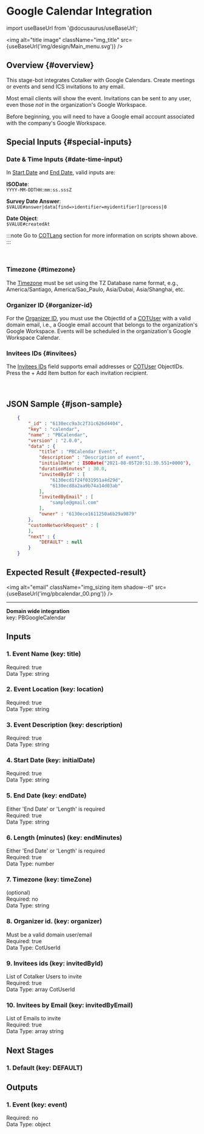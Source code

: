 # Google Calendar Integration  
import useBaseUrl from '@docusaurus/useBaseUrl';

<img alt="title image" className="img_title" src={useBaseUrl('img/design/Main_menu.svg')} />
<br/>

## Overview {#overview}

This stage-bot integrates Cotalker with Google Calendars. Create meetings or events and send ICS invitations to any email. 

Most email clients will show the event. Invitations can be sent to any user, even those _not_ in the organization's Google Workspace.

Before beginning, you will need to have a Google email account associated with the company's Google Workspace.

## Special Inputs {#special-inputs}

<div className="alert alert--secondary">

### Date & Time Inputs {#date-time-input}
In [Start Date](#4-start-date-key-initialdate) and [End Date](#5-end-date-key-enddate), valid inputs are:

<div className="padding-left--lg">

**ISODate**: <br/>
`YYYY-MM-DDTHH:mm:ss.sssZ`

**Survey Date Answer**:<br/>
`$VALUE#answer|data[find=>identifier=myidentifier]|process|0`

**Date Object**:<br/>
`$VALUE#createdAt`

:::note
Go to [COTLang](/docs/documentation/automation/admin_cotlang) section for more information on scripts shown above.
:::

</div>
<br/>

### Timezone {#timezone}
The [Timezone](#7-timezone-key-timezone) must be set using the TZ Database name format, e.g., America/Santiago, America/Sao_Paulo, Asia/Dubai, Asia/Shanghai, etc.

### Organizer ID {#organizer-id}
For the [Organizer ID](#8-organizer-id-key-organizer), you must use the ObjectId of a [COTUser](docs/documentation/models/users/model_users) with a valid domain email, i.e., a Google email account that belongs to the organization's Google Workspace. Events will be scheduled in the organization's Google Workspace Calendar.

### Invitees IDs {#invitees}
The [Invitees IDs](#9-invitees-ids-key-invitedbyid) field supports email addresses or [COTUser](/docs/documentation/models/users/model_users) ObjectIDs. Press the <span className="badge badge--primary">+ Add Item</span> button for each invitation recipient. 

</div>
<br/>


## JSON Sample {#json-sample}

```json
    {
        "_id" : "6130ecc9a3c2f31c626d4404", 
        "key" : "calendar", 
        "name" : "PBCalendar", 
        "version" : "2.0.0", 
        "data" : {
            "title" : "PBCalendar Event", 
            "description" : "Description of event", 
            "initialDate" : ISODate("2021-08-05T20:51:30.551+0000"), 
            "durationMinutes" : 30.0, 
            "invitedById" : [
                "6130ecd1f24f031951a4d29d", 
                "6130ecd8a2aa9b74a14d03ab"
            ], 
            "invitedByEmail" : [
                "sample@gmail.com"
            ], 
            "owner" : "6130ece1611250a6b29a9879"
        }, 
        "customNetworkRequest" : [
        ], 
        "next" : {
            "DEFAULT" : null
        }
    }
```

## Expected Result {#expected-result}

<img alt="email" className="img_sizing item shadow--tl" src={useBaseUrl('img/pbcalendar_00.png')} />
<br/>


--------

  
**Domain wide integration**  
key: PBGoogleCalendar  
## Inputs  
### 1. Event Name (key: title)  
  
Required: true  
Data Type: string   
### 2. Event Location (key: location)  
  
Required: true  
Data Type: string   
### 3. Event Description (key: description)  
  
Required: true  
Data Type: string   
### 4. Start Date (key: initialDate)  
  
Required: true  
Data Type: string   
### 5. End Date (key: endDate)  
Either 'End Date' or 'Length' is required  
Required: true  
Data Type: string   
### 6. Length (minutes) (key: endMinutes)  
Either 'End Date' or 'Length' is required  
Required: true  
Data Type: number   
### 7. Timezone (key: timeZone)  
(optional)  
Required: no  
Data Type: string   
### 8. Organizer id. (key: organizer)  
Must be a valid domain user/email  
Required: true  
Data Type: CotUserId   
### 9. Invitees ids (key: invitedById)  
List of Cotalker Users to invite  
Required: true  
Data Type: array CotUserId  
### 10. Invitees by Email (key: invitedByEmail)  
List of Emails to invite  
Required: true  
Data Type: array string  
## Next Stages  
### 1. Default (key: DEFAULT)  
  
## Outputs  
### 1. Event (key: event)  
  
Required: no  
Data Type: object 
